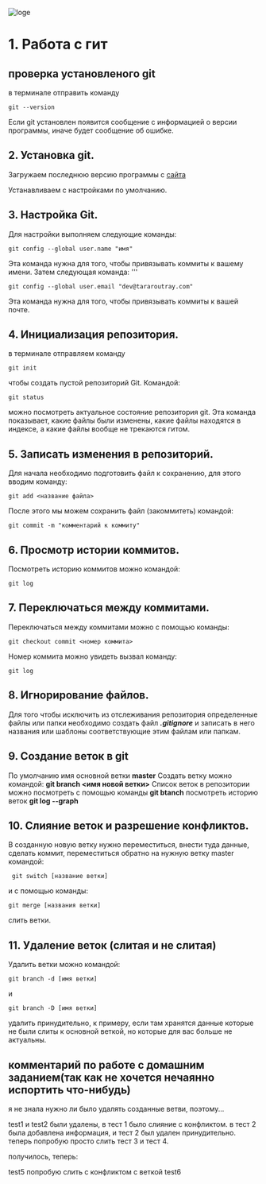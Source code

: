 ![loge](Git-Logo-2Color.png)
# 1. Работа с гит
## проверка установленого  git
в терминале отправить команду  
```
git --version
```
Если  git  установлен появится сообщение с информацией о версии программы, иначе будет сообщение об ошибке.
## 2. Установка git.
Загружаем последнюю версию программы
с [cайта](https://git-scm.com/download/)

Устанавливаем с настройками по умолчанию.

## 3. Настройка Git.
Для настройки выполняем следующие команды:
```
git config --global user.name "имя"
```
Эта команда нужна для того, чтобы привязывать коммиты к вашему имени.
Затем следующая команда:
'''
```
git config --global user.email "dev@tararoutray.com"
```
Эта команда нужна для того, чтобы привязывать коммиты к вашей почте.
## 4. Инициализация репозитория.
в терминале отправляем команду 
```
git init
```
чтобы cоздать пустой репозиторий Git.
Командой:
```
git status
```
 можно посмотреть актуальное состояние репозитория git. Эта команда показывает, какие файлы были изменены, какие файлы находятся в индексе, а какие файлы вообще не трекаются гитом.
## 5. Записать изменения в репозиторий.
Для начала необходимо подготовить файл к сохранению, для этого вводим команду:
```
git add <название файла>
```
После этого мы можем сохранить файл (закоммитеть) командой:
```
git commit -m "комментарий к коммиту"
```
## 6. Просмотр истории коммитов.
Посмотреть историю коммитов можно командой:
```
git log
```
## 7. Переключаться между коммитами.
Переключаться между коммитами можно с помощью команды:
```
git checkout commit <номер коммита>
```
Номер коммита можно увидеть вызвал команду:
```
git log
```
## 8. Игнорирование файлов.
Для того чтобы исключить из отслеживания репозитория определенные файлы или папки необходимо создать файл ***.gitignore*** и записать в него названия или шаблоны соответствующие этим файлам или папкам.
## 9. Создание веток в git
По умолчанию имя основной ветки **master**
Cоздать ветку можно командой: **git branch <имя новой ветки>**
Список веток в репозитории можно посмотреть с помощью команды **git btanch**
посмотреть историю веток **git log --graph**
## 10. Слияние веток и разрешение конфликтов.
В созданную новую ветку нужно переместиться, внести туда данные, сделать коммит, переместиться обратно на нужную ветку master командой:
```
 git switch [название ветки]
 ```
и с помощью команды:
```
git merge [названия ветки]
```
слить ветки.

##  11. Удаление веток (слитая и не слитая)
Удалить ветки можно командой:
```
git branch -d [имя ветки]
```
и
```
git branch -D [имя ветки]
```
удалить принудительно, к примеру, если там хранятся данные которые не были слиты к основной веткой, но которые для вас больше не актуальны.

## комментарий по работе с домашним заданием(так как не хочется нечаянно испортить что-нибудь)
я не знала нужно ли было удалять созданные ветви, поэтому...

test1 и test2 были удалены, в тест 1 было слияние с конфликтом. в тест 2 была добавлена информация, и тест 2 был удален принудительно. теперь попробую просто слить тест 3 и тест 4.

получилось, теперь:

test5 попробую слить с конфликтом с веткой test6
